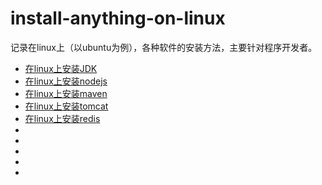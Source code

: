 # install-anything-on-linux
记录在linux上（以ubuntu为例），各种软件的安装方法，主要针对程序开发者。



- [在linux上安装JDK](https://github.com/Ac-heron/install-anything-on-linux/blob/master/install_jdk_on_linux.md)
- [在linux上安装nodejs](https://github.com/Ac-heron/install-anything-on-linux/blob/master/install_nodejs_on_linux.md)
- [在linux上安装maven](https://github.com/Ac-heron/install-anything-on-linux/blob/master/install_maven_on_linux.md)
- [在linux上安装tomcat](https://github.com/Ac-heron/install-anything-on-linux/blob/master/install_tomcat_on_linux.md)
- [在linux上安装redis](https://github.com/Ac-heron/install-anything-on-linux/blob/master/install_redis_on_linux.md)
- []()
- []()
- []()
- []()
- 